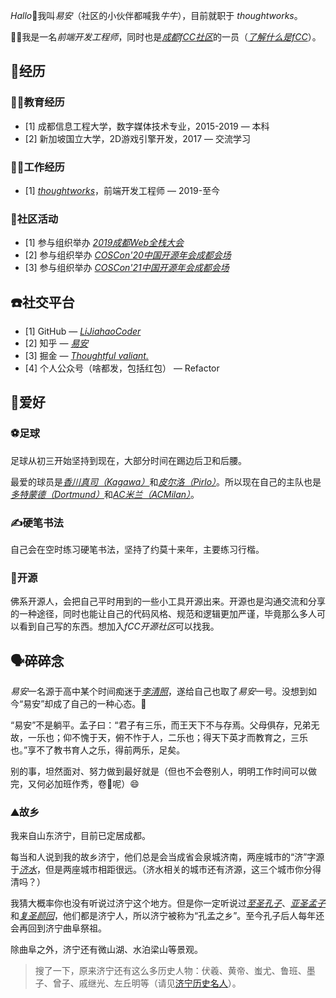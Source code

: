 *Hallo*🙋我叫*易安*（社区的小伙伴都喊我*牛牛*），目前就职于 *thoughtworks*。

🧑‍💻我是一名*前端开发工程师*，同时也是[*成都fCC社区*](https://fcc-cd.dev/)的一员（[*了解什么是fCC*](https://github.com/freeCodeCamp/freeCodeCamp)）。

## 🌊经历

### 👨‍🎓教育经历

* [1] 成都信息工程大学，数字媒体技术专业，2015-2019 — 本科
* [2] 新加坡国立大学，2D游戏引擎开发，2017 — 交流学习

### 👷‍♂️工作经历

* [1] [*thoughtworks*](https://www.thoughtworks.com/)，前端开发工程师 — 2019-至今

### 🍄社区活动

* [1] 参与组织举办 [*2019成都Web全栈大会*](https://web-conf.dev/#2019/)
* [2] 参与组织举办 [*COSCon'20中国开源年会成都会场*](https://fcc-cd.dev/activity/conference/coscon-2020-chengdu/)
* [3] 参与组织举办 [*COSCon'21中国开源年会成都会场*](https://fcc-cd.dev/activity/conference/coscon-2021-chengdu/)

## ☎️社交平台

* [1] GitHub — [*LiJiahaoCoder*](https://github.com/LiJiahaoCoder)
* [2] 知乎 — [*易安*](https://www.zhihu.com/people/li-jia-hao-32-2)
* [3] 掘金 — [*Thoughtful valiant.*](https://juejin.cn/user/3825956194095597)
* [4] 个人公众号（啥都发，包括红包） — Refactor

## 🍟爱好

### ⚽️足球

足球从初三开始坚持到现在，大部分时间在踢边后卫和后腰。

最爱的球员是[*香川真司（Kagawa）*](https://zh.m.wikipedia.org/zh/%E9%A6%99%E5%B7%9D%E7%9C%9F%E5%8F%B8)和[*皮尔洛（Pirlo）*](https://zh.wikipedia.org/wiki/%E5%AE%89%E5%BE%B7%E7%83%88%E4%BA%9A%C2%B7%E7%9A%AE%E5%B0%94%E6%B4%9B)。所以现在自己的主队也是[*多特蒙德（Dortmund）*](https://zh.wikipedia.org/wiki/%E5%A4%9A%E7%89%B9%E8%92%99%E5%BE%B7%E8%B6%B3%E7%90%83%E4%BF%B1%E6%A8%82%E9%83%A8)和[*AC米兰（ACMilan）*](https://zh.wikipedia.org/wiki/AC%E7%B1%B3%E5%85%B0)。

### ✍️硬笔书法

自己会在空时练习硬笔书法，坚持了约莫十来年，主要练习行楷。


### 🌻开源

佛系开源人，会把自己平时用到的一些小工具开源出来。开源也是沟通交流和分享的一种途径，同时也能让自己的代码风格、规范和逻辑更加严谨，毕竟那么多人可以看到自己写的东西。想加入*fCC开源社区*可以找我。


## 🗣碎碎念

*易安*一名源于高中某个时间痴迷于[*李清照*](https://zh.wikipedia.org/wiki/%E6%9D%8E%E6%B8%85%E7%85%A7)，遂给自己也取了*易安*一号。没想到如今“易安”却成了自己的一种心态。🧘

“易安”不是躺平。孟子曰：“君子有三乐，而王天下不与存焉。父母俱存，兄弟无故，一乐也；仰不愧于天，俯不怍于人，二乐也；得天下英才而教育之，三乐也。”享不了教书育人之乐，得前两乐，足矣。

别的事，坦然面对、努力做到最好就是（但也不会卷别人，明明工作时间可以做完，又何必加班作秀，卷🍋呢）😄

### ⛰故乡

我来自山东济宁，目前已定居成都。

每当和人说到我的故乡济宁，他们总是会当成省会泉城济南，两座城市的“济”字源于[*济水*](https://zh.m.wikipedia.org/zh-hans/%E6%B5%8E%E6%B0%B4)，但是两座城市相距很远。（济水相关的城市还有济源，这三个城市你分得清吗？）

我猜大概率你也没有听说过济宁这个地方。但是你一定听说过[*至圣孔子*](https://zh.wikipedia.org/wiki/%E5%AD%94%E5%AD%90)、[*亚圣孟子*](https://zh.wikipedia.org/wiki/%E5%AD%9F%E5%AD%90)和[*复圣颜回*](https://zh.wikipedia.org/zh-cn/%E9%A2%9C%E5%9B%9E)，他们都是济宁人，所以济宁被称为“孔孟之乡”。至今孔子后人每年还会再回到济宁曲阜祭祖。

除曲阜之外，济宁还有微山湖、水泊梁山等景观。

> 搜了一下，原来济宁还有这么多历史人物：伏羲、黄帝、蚩尤、鲁班、墨子、曾子、戚继光、左丘明等（请见[济宁历史名人](http://www.cctv.com/special/jining/20091221/103540.shtml)）。

